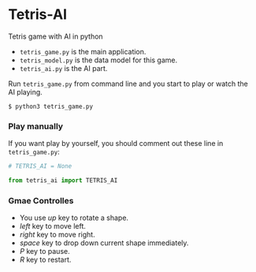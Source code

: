 # Tetris-AI
Tetris game with AI in python

* `tetris_game.py` is the main application.
* `tetris_model.py` is the data model for this game.
* `tetris_ai.py` is the AI part.

Run `tetris_game.py` from command line and you start to play or watch the AI playing.

```shell
$ python3 tetris_game.py
```

### Play manually

If you want play by yourself, you should comment out these line in `tetris_game.py`:

```python
# TETRIS_AI = None

from tetris_ai import TETRIS_AI
```

### Gmae Controlles

-   You use *up* key to rotate a shape.
-   *left* key to move left.
-   *right* key to move right.
-   *space* key to drop down current shape immediately.
-   *P* key to pause.
-   *R* key to restart.

